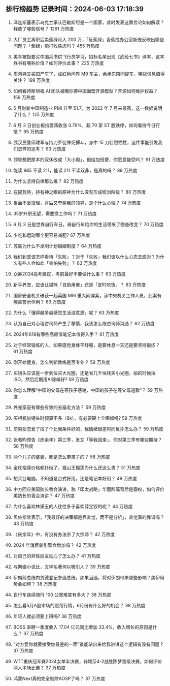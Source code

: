 
## 排行榜趋势 记录时间：2024-06-03 17:18:39
  
  1. 泽连斯基表示乌克兰承认巴勒斯坦是一个国家，此时发表这番言论如何解读？释放了哪些信号？ 1291 万热度
    
  2. 大厂员工离职后卖蕉绿月入 200 万，「反蕉绿」香蕉成办公室新宠反映出哪些问题？「蕉绿」能打败焦虑吗？ 455 万热度
    
  3. 美军被指要买中国兵书供飞行员学习，招标名单出现《武经七书》译本，这本兵书有哪些价值？如何评价此事？ 225 万热度
    
  4. 周鸿祎又买国产车了，成红色问界 M9 车主，余承东陪同提车，哪些信息值得关注？ 199 万热度
    
  5. 如何看待斯坦福 AI 团队被曝抄袭中国面壁开源模型？开源如何维护权益？ 159 万热度
    
  6. 5 月财新中国制造业 PMI 升至 51.7，为 2022 年 7 月来最高，这一数据说明了什么？ 125 万热度
    
  7. 6 月 3 日创业板指震荡收涨 0.79%，超 70 家 ST 股跌停，如何看待今日行情？ 95 万热度
    
  8. 武汉民警邱建军与持刀歹徒殊死搏斗，身中 15 刀壮烈牺牲，这件事能引发我们怎样的思考？ 93 万热度
    
  9. 领导想把原本的双休改成「大小周」，但给加班费，你愿意接受吗？ 91 万热度
    
  10. 能读 985 不读 211，能读 211 不读双非，是真的吗？ 89 万热度
    
  11. 为什么坚持自律那么难？ 82 万热度
    
  12. 在提瓦特，持有神之眼的原神为什么没有形成统治阶级？ 80 万热度
    
  13. 当面不爱搭理，背后又夸奖我的领导，是个什么心理？ 74 万热度
    
  14. 35岁升职无望，需要换工作吗？ 71 万热度
    
  15. 6 月 3 日是世界自行车日，骑自行车给你的生活带来了哪些改变？ 70 万热度
    
  16. 少吃和运动哪个更容易减肥? 67 万热度
    
  17. 苏联为什么不发明计划婚姻制度？ 64 万热度
    
  18. 我们到底该怎样看待「失败」？对于「失败」我们该以什么心态去面对？为什么有些人会如此「害怕失败」？ 63 万热度
    
  19. 众筹2024高考建议，考前最好不要做什么事？ 63 万热度
    
  20. 新手养宠，应该让猫咪「自助用餐」还是「定时吃饭」？ 63 万热度
    
  21. 国家安全机关破获一起英国 MI6 重大间谍案，涉中央机关工作人员，此案有哪些警示作用？ 63 万热度
    
  22. 为什么「懂得越多越感觉生活没意思」呢？ 63 万热度
    
  23. 认为自己对心理咨询师产生了移情，我该怎么跟咨询师沟通？ 62 万热度
    
  24. 2024年618有哪些高颜值笔记本值得入手？ 61 万热度
    
  25. 对于经常锻炼的人，如果感觉身体不舒服，是要休息一天还是要坚持锻炼？ 61 万热度
    
  26. 刚开始健身，怎么判断教练是否专业？ 59 万热度
    
  27. 买镜头应该是一步到位买大光圈，还是省几千块钱买小光圈，拍的时候拉ISO，然后后期用AI除噪好? 59 万热度
    
  28. 你怎么理解“中国的父母在等孩子感谢，中国的孩子在等父母道歉”？ 59 万热度
    
  29. 养宠家庭有哪些有效的去猫毛方法？ 59 万热度
    
  30. 买相机加镜头时预算不多（8k），有必要硬上全画幅吗? 59 万热度
    
  31. 前男友恋爱了找了个比我条件好的，我情绪很差时而反扑怎么办？ 59 万热度
    
  32. 张若昀预告《庆余年》第三季，发文「等我回来」，你对第三季有哪些期待？ 58 万热度
    
  33. 两个儿子的婆婆，都是怎么带孩子的？ 58 万热度
    
  34. 金枕榴莲价格都扑街了，猫山王榴莲为什么还这么贵？ 51 万热度
    
  35. 想买台电脑，不知道是台式好用，还是笔记本好用？ 49 万热度
    
  36. 中方回应美国防长香会演讲，称「印太战略」华丽辞藻背后是霸权，如何评价美防长的香会演讲？ 47 万热度
    
  37. 为什么喜欢林黛玉的人往往多于喜欢薛宝钗的呢？ 44 万热度
    
  38. 贝佐斯曾表示，「我最好的决策都是靠直觉，而不是分析」，直觉真的靠谱吗？ 43 万热度
    
  39. 《庆余年》中，有没有办法杀了大宗师？ 42 万热度
    
  40. 2024 年消费新引擎会增加吗？ 42 万热度
    
  41. 对自己的异性朋友动心了怎么办？ 41 万热度
    
  42. 与网络小说比，文学名著何以吸引人？ 39 万热度
    
  43. 伊朗前总统内贾德登记参选总统，如果当选，将对伊朗带来哪些影响？美伊局势会如何？ 38 万热度
    
  44. 自行车连续骑行 100 公里难度有多大？ 38 万热度
    
  45. 怎么看5月A股市场的震荡行情，6月份有什么好的机会？ 38 万热度
    
  46. 年轻人就必须要上班吗? 38 万热度
    
  47. BOSS 直聘一季度收入 17.04 亿元同比增加 33.4%，收入增长的原因是什么？ 37 万热度
    
  48. “对方爱你就要接受你最差的一面”谁能站出来给我讲讲这个逻辑有没有问题？ 37 万热度
    
  49. WTT重庆冠军赛2024女单半决赛，孙颖莎4-2战胜陈梦晋级决赛，如何评价两人本场比赛？ 37 万热度
    
  50. 鸿蒙Next真的完全剔除AOSP了吗？ 37 万热度
    